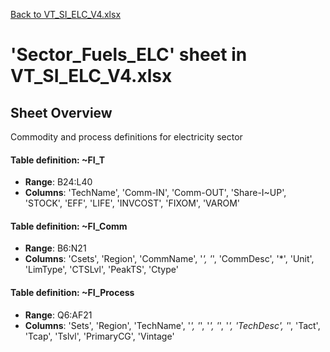 [Back to VT_SI_ELC_V4.xlsx](README.md)

# 'Sector_Fuels_ELC' sheet in VT_SI_ELC_V4.xlsx

## Sheet Overview

Commodity and process definitions for electricity sector

#### Table definition: ~FI_T
- **Range**: B24:L40
- **Columns**: 'TechName', 'Comm-IN', 'Comm-OUT', 'Share-I\~UP', 'STOCK', 'EFF', 'LIFE', 'INVCOST', 'FIXOM', 'VAROM'

#### Table definition: ~FI_Comm
- **Range**: B6:N21
- **Columns**: 'Csets', 'Region', 'CommName', '*', '*', 'CommDesc', '*', 'Unit', 'LimType', 'CTSLvl', 'PeakTS', 'Ctype'

#### Table definition: ~FI_Process
- **Range**: Q6:AF21
- **Columns**: 'Sets', 'Region', 'TechName', '*', '*', '*', '*', '*', 'TechDesc', '*', 'Tact', 'Tcap', 'Tslvl', 'PrimaryCG', 'Vintage'

